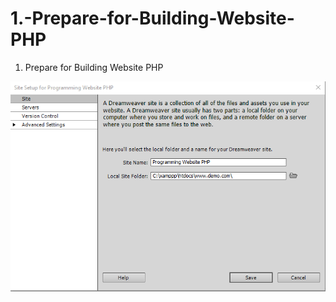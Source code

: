 # 1.-Prepare-for-Building-Website-PHP
1. Prepare for Building Website PHP
<p align="center">
  <img src="https://github.com/danisluis1/1.-Prepare-for-Building-Website-PHP/blob/version1/1.png">
</p>